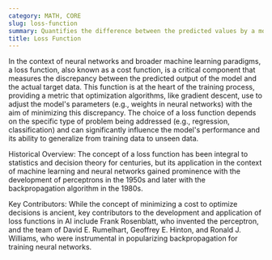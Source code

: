 ```yaml
---
category: MATH, CORE
slug: loss-function
summary: Quantifies the difference between the predicted values by a model and the actual values, serving as a guide for model optimization.
title: Loss Function
---
```


In the context of neural networks and broader machine learning paradigms, a loss function, also known as a cost function, is a critical component that measures the discrepancy between the predicted output of the model and the actual target data. This function is at the heart of the training process, providing a metric that optimization algorithms, like gradient descent, use to adjust the model's parameters (e.g., weights in neural networks) with the aim of minimizing this discrepancy. The choice of a loss function depends on the specific type of problem being addressed (e.g., regression, classification) and can significantly influence the model's performance and its ability to generalize from training data to unseen data.

Historical Overview: The concept of a loss function has been integral to statistics and decision theory for centuries, but its application in the context of machine learning and neural networks gained prominence with the development of perceptrons in the 1950s and later with the backpropagation algorithm in the 1980s.

Key Contributors: While the concept of minimizing a cost to optimize decisions is ancient, key contributors to the development and application of loss functions in AI include Frank Rosenblatt, who invented the perceptron, and the team of David E. Rumelhart, Geoffrey E. Hinton, and Ronald J. Williams, who were instrumental in popularizing backpropagation for training neural networks.